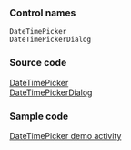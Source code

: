### Control names

`DateTimePicker`  
`DateTimePickerDialog`

### Source code

[DateTimePicker](https://github.com/OfficeDev/ui-fabric-android/blob/master/OfficeUIFabric/src/main/java/com/microsoft/officeuifabric/datetimepicker/DateTimePicker.kt)  
[DateTimePickerDialog](https://github.com/OfficeDev/ui-fabric-android/blob/master/OfficeUIFabric/src/main/java/com/microsoft/officeuifabric/datetimepicker/DateTimePickerDialog.kt)

### Sample code

[DateTimePicker demo activity](https://github.com/OfficeDev/ui-fabric-android/blob/master/OfficeUIFabric.Demo/src/main/java/com/microsoft/officeuifabricdemo/demos/DateTimePickerActivity.kt)

